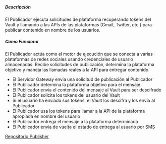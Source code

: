 ##### Descripción

El Publicador ejecuta solicitudes de plataforma recuperando tokens del Vault y llamando a las APIs de las plataformas (Gmail, Twitter, etc.) para publicar contenido en nombre de los usuarios.

##### Cómo Funciona

El Publicador actúa como el motor de ejecución que se conecta a varias plataformas de redes sociales usando credenciales de usuario almacenadas. Recibe solicitudes de publicación, determina la plataforma objetivo y maneja las llamadas reales a la API para entregar contenido.

- El Servidor Gateway envía una solicitud de publicación al Publicador
- El Publicador determina la plataforma objetivo para el mensaje
- El Publicador envía el contenido del mensaje al Vault para ser descifrado
- El Publicador solicita los tokens del usuario del Vault
- Si el usuario ha enviado sus tokens, el Vault los descifra y los envía al Publicador
- El Publicador usa los tokens para llamar a la API de la plataforma apropiada en nombre del usuario
- El Publicador entrega el mensaje a la plataforma determinada
- El Publicador envía de vuelta el estado de entrega al usuario por SMS

[Repositorio Publisher](https://github.com/smswithoutborders/RelaySMS-Publisher)
